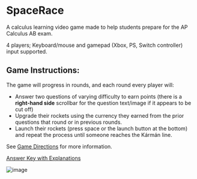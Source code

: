 # SpaceRace
A calculus learning video game made to help students prepare for the AP Calculus AB exam. 

4 players; Keyboard/mouse and gamepad (Xbox, PS, Switch controller) input supported.

## Game Instructions:
  The game will progress in rounds, and each round every player will:
  
 * Answer two questions of varying difficulty to earn points (there is a **right-hand side** scrollbar for the question text/image if it appears to be cut off)
 * Upgrade their rockets using the currency they earned from the prior questions that round or in previous rounds.
 * Launch their rockets (press space or the launch button at the bottom) and repeat the process until someone reaches the Kármán line.

See [Game Directions](https://docs.google.com/document/d/e/2PACX-1vQYhFBtk9IchUOGNw1CT1A5UX-CP_NaaGDrsr2InWViQsCG4UjLpq4iadHn5obK2R5iec3WH1WnoIpL/pub) for more information.

[Answer Key with Explanations](https://docs.google.com/document/d/e/2PACX-1vRrB-l70jR-taNd10nh1rWZUrOgARo9pXdI3F6tfKGXfIcIH5hWUone8FT04O_jXQJony5-XHArT6tv/pub)

![image](https://github.com/DaDevFox/SpaceRace/assets/53617853/caa68f0b-6a55-425d-a056-5c3d18f483c9)


